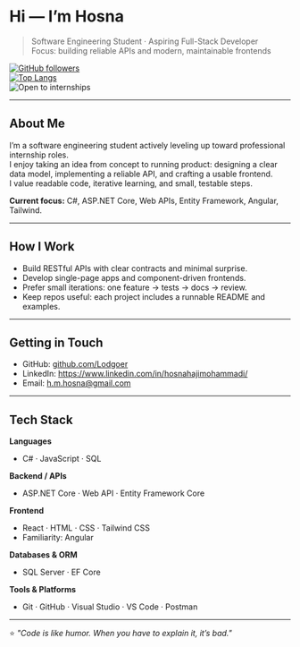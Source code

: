 # Hi — I’m Hosna 

> Software Engineering Student · Aspiring Full-Stack Developer  
> Focus: building reliable APIs and modern, maintainable frontends

[![GitHub followers](https://img.shields.io/github/followers/Lodgoer?label=follow&style=social)](https://github.com/Lodgoer)  
[![Top Langs](https://github-readme-stats.vercel.app/api/top-langs/?username=Lodgoer&layout=compact)](https://github.com/anuraghazra/github-readme-stats)  
![Open to internships](https://img.shields.io/badge/open%20to-internships-blueviolet)

---

## About Me
I’m a software engineering student actively leveling up toward professional internship roles.  
I enjoy taking an idea from concept to running product: designing a clear data model, implementing a reliable API, and crafting a usable frontend.  
I value readable code, iterative learning, and small, testable steps.  

**Current focus:** C#, ASP.NET Core, Web APIs, Entity Framework, Angular, Tailwind.

---

## How I Work
- Build RESTful APIs with clear contracts and minimal surprise.  
- Develop single-page apps and component-driven frontends.  
- Prefer small iterations: one feature → tests → docs → review.  
- Keep repos useful: each project includes a runnable README and examples.  

---

## Getting in Touch
- GitHub: [github.com/Lodgoer](https://github.com/Lodgoer)  
- LinkedIn: https://www.linkedin.com/in/hosnahajimohammadi/
- Email: h.m.hosna@gmail.com

---

## Tech Stack

**Languages**  
- C# · JavaScript · SQL  

**Backend / APIs**  
- ASP.NET Core · Web API · Entity Framework Core  

**Frontend**  
- React · HTML · CSS · Tailwind CSS  
- Familiarity: Angular  

**Databases & ORM**  
- SQL Server · EF Core  

**Tools & Platforms**  
- Git · GitHub · Visual Studio · VS Code · Postman  

---

⭐️ *"Code is like humor. When you have to explain it, it’s bad."*
